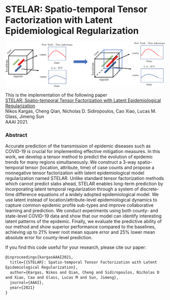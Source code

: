# STELAR: Spatio-temporal Tensor Factorization with Latent Epidemiological Regularization

![](./images/motivation.png)

This is the implementation of the following paper \
[STELAR: Spatio-temporal Tensor Factorization with Latent Epidemiological Regularization](https://arxiv.org/abs/2012.04747) \
Nikos Kargas, Cheng Qian, Nicholas D. Sidiropoulos, Cao Xiao, Lucas M. Glass, Jimeng Sun \
AAAI 2021.


### Abstract
Accurate prediction of the transmission of epidemic diseases such as COVID-19 is crucial for implementing effective mitigation measures. In this work, we develop a tensor method to predict the evolution of epidemic trends for many regions simultaneously. We construct a 3-way spatio-temporal tensor (location, attribute, time) of case counts and propose a nonnegative tensor factorization with latent epidemiological model regularization named STELAR. Unlike standard tensor factorization methods which cannot predict slabs ahead, STELAR enables long-term prediction by incorporating latent temporal regularization through a system of discrete-time difference equations of a widely adopted epidemiological model. We use latent instead of location/attribute-level epidemiological dynamics to capture common epidemic profile sub-types and improve collaborative learning and prediction. We conduct experiments using both county- and state-level COVID-19 data and show that our model can identify interesting latent patterns of the epidemic. Finally, we evaluate the predictive ability of our method and show superior performance compared to the baselines, achieving up to 21% lower root mean square error and 25% lower mean absolute error for county-level prediction.

If you find this code useful for your research, please cite our paper:

```
@inproceedings{kargasAAAI2021,
  title={{STELAR}: Spatio-temporal Tensor Factorization with Latent Epidemiological Regularization},
  author={Kargas, Nikos and Qian, Cheng and Sidiropoulos, Nicholas D and Xiao, Cao and Glass, Lucas M and Sun, Jimeng},
  journal={AAAI},
  year={2021}
}
```